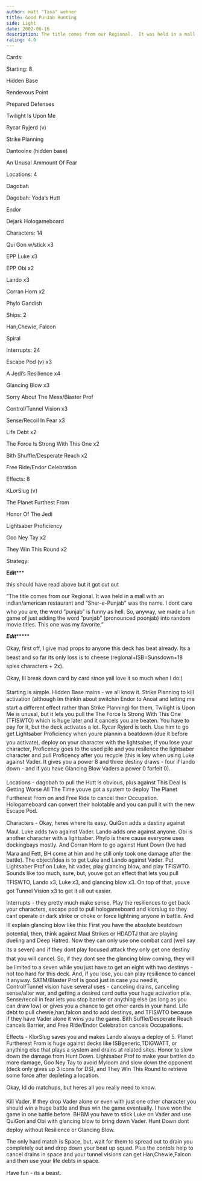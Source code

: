 ```yaml
---
author: matt "Tasa" wehner
title: Good PunJab Hunting
side: Light
date: 2002-06-16
description: The title comes from our Regional.  It was held in a mall with an indian/american restaurant and "Sher-e-Punjab" was the name.  I don’t care who you are, the word "punjab" is funny as hell.  So, anyway, we made a fun game of just
rating: 4.0
---
```

Cards: 

Starting: 8
Hidden Base
Rendevous Point
Prepared Defenses
Twilight Is Upon Me
Rycar Ryjerd (v)
Strike Planning
Dantooine (hidden base)
An Unusal Ammount Of Fear

Locations: 4
Dagobah
Dagobah: Yoda’s Hutt
Endor
Dejark Hologameboard

Characters: 14
Qui Gon w/stick x3
EPP Luke x3
EPP Obi x2
Lando x3
Corran Horn x2
Phylo Gandish

Ships: 2
Han,Chewie, Falcon
Spiral

Interrupts: 24
Escape Pod (v) x3
A Jedi’s Resilience x4
Glancing Blow x3
Sorry About The Mess/Blaster Prof
Control/Tunnel Vision x3
Sense/Recoil In Fear x3
Life Debt x2
The Force Is Strong With This One x2
Bith Shuffle/Desperate Reach x2
Free Ride/Endor Celebration

Effects: 8
KLorSlug (v)
The Planet Furthest From
Honor Of The Jedi
Lightsaber Proficiency
Goo Ney Tay x2
They Win This Round x2



Strategy: 

 


********Edit***********
this should have read above but it got cut out

”The title comes from our Regional. It was held in a mall with an indian/american restaurant and ”Sher-e-Punjab” was the name. I dont care who you are, the word ”punjab” is funny as hell. So, anyway, we made a fun game of just adding the word ”punjab” (pronounced poonjab) into random movie titles.  This one was my favorite.”

*******Edit************







Okay, first off, I give mad props to anyone this deck has beat already.  Its a beast and so far its only loss is to cheese (regional+ISB=Sunsdown+18 spies characters + 2x).

Okay, Ill break down card by card since yall love it so much when I do:)

Starting is simple.  Hidden Base mains - we all know it.  Strike Planning to kill activation (although Im thinkin about switchin Endor to Anoat and letting me start a different effect rather than Strike Planning) for them, Twilight is Upon Me is unusal, but it lets you pull the The Force Is Strong With This One (TFISWTO) which is huge later and it cancels you are beaten.  You have to pay for it, but the deck activates a lot.  Rycar Ryjerd is tech.  Use him to go get Lightsaber Proficiency when youre plannin a beatdown (due it before you activate), deploy on your character with the lightsaber, if you lose your character, Proficency goes to the used pile and you resilence the lightsaber character and pull Proficency after you recycle (this is key when using Luke against Vader.  It gives you a power 8 and three destiny draws - four if lando down - and if you have Glancing Blow Vaders a power 0 forfeit 0).

Locations - dagobah to pull the Hutt is obvious, plus against This Deal Is Getting Worse All The Time youve got a system to deploy The Planet Furtherest From on and Free Ride to cancel their Occupation.  Hologameboard can convert their holotable and you can pull it with the new Escape Pod.

Characters - Okay, heres where its easy.  QuiGon adds a destiny against Maul.  Luke adds two against Vader.  Lando adds one against anyone.  Obi is another character with a lightsaber.  Phylo is there cause everyone uses dockingbays mostly.  And Corran Horn to go against Hunt Down (Ive had Mara and Fett, BH come at him and he still only took one damage after the battle).  The object/idea is to get Luke and Lando against Vader.  Put Lightsaber Prof on Luke, hit vader, play glancing blow, and play TFISWTO.  Sounds like too much, sure, but, youve got an effect that lets you pull TFISWTO, Lando x3, Luke x3, and glancing blow x3.  On top of that, youve got Tunnel Vision x3 to get it all out easier.

Interrupts - they pretty much make sense.  Play the resiliences to get back your characters, escape pod to pull hologameboard and klorslug so they cant operate or dark strike or choke or force lightning anyone in battle.  And Ill explain glancing blow like this:  First you have the absolute beatdown potential, then, think against Maul Strikes or HDADTJ that are playing dueling and Deep Hatred.  Now they can only use one combat card (well say its a seven) and if they dont play focused attack they only get one destiny that you will cancel.  So, if they dont see the glancing blow coming, they will be limited to a seven while you just have to get an eight with two destinys - not too hard for this deck.  And, if you lose, you can play resilience to cancel it anyway.  SATM/Blaster Prof is good just in case you need it, Control/Tunnel vision have several uses - canceling drains, canceling sense/alter war, and getting a desired card outta your huge activation pile.  Sense/recoil in fear lets you stop barrier or anything else (as long as you can draw low) or gives you a chance to get other cards in your hand.  Life debt to pull chewie,han,falcon and to add destinys, and TFISWTO because if they have Vader alone it wins you the game.  Bith Suffle/Desperate Reach cancels Barrier, and Free Ride/Endor Celebration cancels Occupations.  

Effects - KlorSlug saves you and makes Lando always a deploy of 5.  Planet Furtherest From is huge against decks like ISBgeneric,TDIGWATT, or anything else that plays a system and drains at related sites.  Honor to slow down the damage from Hunt Down.  Lightsaber Prof to make your battles do more damage, Goo Ney Tay to avoid Myloom and slow down the opponent (deck only gives up 3 icons for DS), and They Win This Round to retrieve some force after depleting a location.



Okay, Id do matchups, but heres all you really need to know.

Kill Vader.  If they drop Vader alone or even with just one other character you should win a huge battle and thus win the game eventually.  I have won the game in one battle before.  BHBM you have to stick Luke on Vader and use QuiGon and Obi with glancing blow to bring down Vader.  Hunt Down dont deploy without Resilience or Glancing Blow.

The only hard match is Space, but, wait for them to spread out to drain you completely out and drop down your beat up squad.  Plus the contols help to cancel drains in space and your tunnel visions can get Han,Chewie,Falcon and then use your life debts in space.

Have fun - its a beast.  